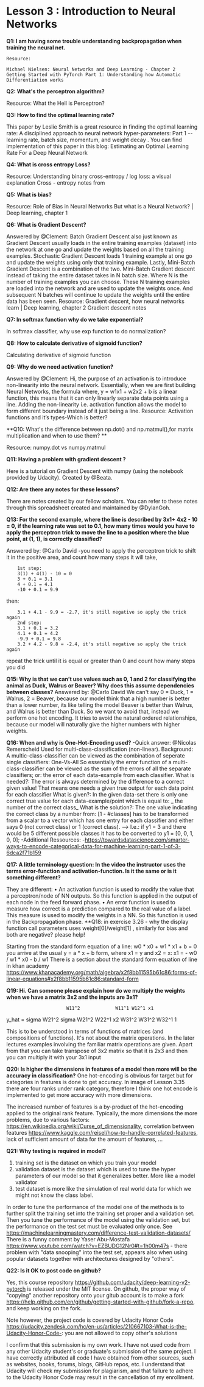 # Lesson 3 : Introduction to Neural Networks

**Q1: I am having some trouble understanding backpropagation when training the neural net.**

    Resource:

    Michael Nielsen: Neural Networks and Deep Learning - Chapter 2
    Getting Started with PyTorch Part 1: Understanding how Automatic Differentiation works

**Q2: What's the perceptron algorithm?**

  Resource:
  What the Hell is Perceptron?

**Q3: How to find the optimal learning rate?**

  This paper by Leslie Smith is a great resource in finding the optimal learning rate: A disciplined approach to neural network hyper-parameters: Part 1 -- learning rate, batch size, momentum, and weight decay . You can find implementation of this paper in this blog: Estimating an Optimal Learning Rate For a Deep Neural Network

**Q4: What is cross entropy Loss?**

  Resource:
  Understanding binary cross-entropy / log loss: a visual explanation
  Cross - entropy notes from

**Q5: What is bias?**

  Resource:
  Role of Bias in Neural Networks
  But what is a Neural Network? | Deep learning, chapter 1

**Q6: What is Gradient Descent?**

  Answered by @Clement:
  Batch Gradient Descent also just known as Gradient Descent usually loads in the entire training examples (dataset) into the network at one go and update the weights based on all the training examples. Stochastic Gradient Descent loads 1 training example at one go and update the weights using only that training example. Lastly, Mini-Batch Gradient Descent is a combination of the two. Mini-Batch Gradient descent instead of taking the entire dataset takes in N batch size. Where N is the number of training examples you can choose. These N training examples are loaded into the network and are used to update the weights once. And subsequent N batches will continue to update the weights until the entire data has been seen.
  Resource:
  Gradient descent, how neural networks learn | Deep learning, chapter 2
  Gradient descent notes 

**Q7: In softmax function why do we take exponential?**

In softmax classifier, why use exp function to do normalization?

**Q8: How to calculate derivative of sigmoid function?**

Calculating derivative of sigmoid function

**Q9: Why do we need activation function?**

Answered by @Clement:
Hi, the purpose of an activation is to introduce non-linearity into the neural network. Essentially, when we are first building Neural Networks, the formula where, y = w1x1 + w2x2 + b is a linear function, this means that it can only linearly separate data points using a line. Adding the non-linearity i.e. activation function allows the model to form different boundary instead of it just being a line.
Resource:
Activation functions and it’s types-Which is better?

**Q10: What's the difference between np.dot() and np.matmul(),for matrix multiplication and when to use them? **

Resource: numpy.dot vs numpy.matmul

**Q11: Having a problem with gradient descent ?**

Here is a tutorial on Gradient Descent with numpy (using the notebook provided by Udacity). Created by @Beata.

**Q12: Are there any notes for these lessons?**

There are notes created by our fellow scholars. You can refer to these notes through this spreadsheet created and maintained by @DylanGoh.

**Q13: For the second example, where the line is described by 3x1+ 4x2 - 10 = 0, if the learning rate was set to 0.1, how many times would you have to apply the perceptron trick to move the line to a position where the blue point, at (1, 1), is correctly classified?**
  
  Answered by: @Carlo David
  -you need to apply the perceptron trick to shift it in the positive area, and count how many steps it will take,
  
        1st step:
        3(1) + 4(1) - 10 = 0
        3 + 0.1 = 3.1
        4 + 0.1 = 4.1
        -10 + 0.1 = 9.9
        
  then:
  
        3.1 + 4.1 - 9.9 = -2.7, it's still negative so apply the trick again
        2nd step:
        3.1 + 0.1 = 3.2
        4.1 + 0.1 = 4.2
        -9.9 + 0.1 = 9.8
        3.2 + 4.2 - 9.8 = -2.4, it's still negative so apply the trick again
        
  repeat the trick until it is equal or greater than 0 and count how many steps you did

**Q15: Why is that we can’t use values such as 0, 1 and 2 for classifying the animal as Duck, Walrus or Beaver? Why does this assume dependencies between classes?**
Answered by: @Carlo David
We can't say 0 = Duck, 1 = Walrus, 2 = Beaver, because our model think that a high number is better than a lower number, its like telling the model Beaver is better than Walrus, and Walrus is better than Duck. So we want to avoid that, instead we perform one hot encoding. It tries to avoid the natural ordered relationships, because our model will naturally give the higher numbers with higher weights.

**Q16: When and why is One-Hot-Encoding used?**
-Quick answer: @Nicolas Remerscheid
Used for multi-class-classification (non-linear).
Background: A multic-class-classifier can be viewed as the combination of seperate single classifiers: One-Vs-All
So essentially the error function of a multi-class-classifier can be viewed as the sum of the errors of all the separate classifiers; or: the error of each data-example from each classifier.
What is needed?: The error is always determined by the difference to a correct given value! That means one needs a given true output for each data point for each classifier
What is given?: In the given data-set there is only one correct true value for each data-example/point which is equal to: _ the number of the correct class_
What is the solution?: The one value indicating the correct class by a number from: [1 - #classes] has to be transformed from a scalar to a vector which has one entry for each classifier and either says 0 (not correct class) or 1 (correct class).
--> I.e.: if y1 = 3 and there would be 5 different possible classes it has to be converted to y1 = [0, 0, 1, 0, 0];
-Additional Ressources:
-https://towardsdatascience.com/smarter-ways-to-encode-categorical-data-for-machine-learning-part-1-of-3-6dca2f71b159

**Q17: A little terminology question: In the video the instructor uses the terms error-function and activation-function. Is it the same or is it something different?**

They are different:
• An activation function is used to modify the value that a perceptron/node of NN outputs. So this function is applied in the output of each node in the feed forward phase.
• An error function is used to measure how correct is a prediction compared to the real value of a label. This measure is used to modify the weights in a NN. So this function is used in the Backpropagation phase.
**Q18: in exercise 3.26 - why the display function call parameters uses weight[0]/weight[1] , similarly for bias and both are negative? please help!

Starting from the standard form equation of a line:
w0 * x0 + w1 * x1 + b = 0
you arrive at the usual y = a * x + b form, where x1 = y and x2 = x:
x1 = - w0 / w1 * x0 - b / w1
There is a section about the standard form equation of line in khan academy https://www.khanacademy.org/math/algebra/x2f8bb11595b61c86:forms-of-linear-equations#x2f8bb11595b61c86:standard-form

**Q19: Hi. Can someone please explain how do we multiply the weights when we have a matrix 3x2 and the inputs are 3x1?**

                          W11^2             W11^1 W12^1 x1
y_hat = sigma  W21^2 sigma W21^2 W22^1 x2
                          W31^2             W31^2 W32^1 1

This is to be understood in terms of functions of matrices (and compositions of functions). It's not about the matrix operations. In the later lectures examples involving the familiar matrix operations are given.
Apart from that you can take transpose of 3x2 matrix so that it is 2x3 and then you can multiply it with your 3x1 input


**Q20: Is higher the dimensions in features of a model then more will be the accuracy in classification?**
One hot-encoding is obvious for target but for categories in features is done to get accuracy.
In image of Lesson 3.35 there are four ranks under rank category, therefore I think one hot encode is implemented to get more accuracy with more dimensions.

The increased number of features is a by-product of the hot-encoding applied to the original rank feature. Typically, the more dimensions the more problems, due to various factors: https://en.wikipedia.org/wiki/Curse_of_dimensionality, correlation between features https://www.kaggle.com/reisel/how-to-handle-correlated-features, lack of sufficient amount of data for the amount of features, ...

**Q21: Why testing is required in model?**

1) training set is the dataset on which you train your model
2) validation dataset is the dataset which is used to tune the hyper parameters of our model so that it generalizes better. More like a model validator
3) test dataset is more like the simulation of real world data for which we might not know the class label.

In order to tune the performance of the model one of the methods is to further split the training set into the training set proper and a validation set. Then you tune the performance of the model using the validation set, but the performance on the test set must be evaluated only once. See https://machinelearningmastery.com/difference-test-validation-datasets/
There is a funny comment by Yaser Abu-Mostafa https://www.youtube.com/watch?v=EZBUDG12Nr0#t=1h00m47s - there problem with "data snooping" into the test set, appears also when using popular datasets together with architectures designed by "others".

**Q22: Is it OK to post code on github?**

Yes, this course repository https://github.com/udacity/deep-learning-v2-pytorch is released under the MIT license.
On github, the proper way of "copying" another repository onto your gitub account is to make a fork https://help.github.com/en/github/getting-started-with-github/fork-a-repo, and keep working on the fork.

Note however, the project code is covered by Udacity Honor Code https://udacity.zendesk.com/hc/en-us/articles/210667103-What-is-the-Udacity-Honor-Code-: you are not allowed to copy other's solutions

I confirm that this submission is my own work. I have not used code from any other Udacity student's or graduate's submission of the same project. I have correctly attributed all code I have obtained from other sources, such as websites, books, forums, blogs, GitHub repos, etc. I understand that Udacity will check my submission for plagiarism, and that failure to adhere to the Udacity Honor Code may result in the cancellation of my enrollment.
